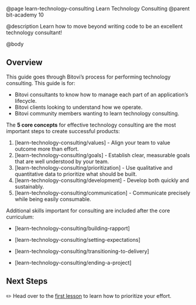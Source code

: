 @page learn-technology-consulting Learn Technology Consulting
@parent bit-academy 10

@description Learn how to move beyond writing code to be an excellent technology consultant!

@body

## Overview

This guide goes through Bitovi’s process for performing technology
consulting. This guide is for:

- Bitovi consultants to know how to manage each part of an application’s lifecycle.
- Bitovi clients looking to understand how we operate.
- Bitovi community members wanting to learn technology consulting.

The **5 core concepts** for effective technology consulting are the most important steps
to create successful products:

1. [learn-technology-consulting/values] - Align your team
   to value outcome more than effort.
1. [learn-technology-consulting/goals] - Establish clear, measurable goals that
   are well understood by your team.
1. [learn-technology-consulting/prioritization] - Use qualitative and
   quantitative data to prioritize what should be built.
1. [learn-technology-consulting/development] - Develop both quickly and
   sustainably.
1. [learn-technology-consulting/communication] - Communicate precisely
   while being easily consumable.

Additional skills important for consulting are included after the core curriculum:

- [learn-technology-consulting/building-rapport]
- [learn-technology-consulting/setting-expectations]
- [learn-technology-consulting/transitioning-to-delivery]

  <!-- How to take on a new project while a sales team is in the process of closing the project. -->

- [learn-technology-consulting/ending-a-project]

## Next Steps

✏️ Head over to the [first lesson](learn-technology-consulting/values.html) to learn how to prioritize your effort.
